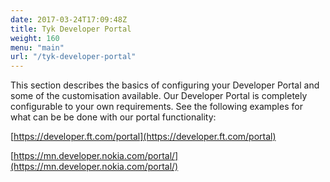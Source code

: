 ```yaml
---
date: 2017-03-24T17:09:48Z
title: Tyk Developer Portal
weight: 160
menu: "main"
url: "/tyk-developer-portal"
---
```


This section describes the basics of configuring your Developer Portal and some of the customisation available. Our Developer Portal is completely configurable to your own requirements. See the following examples for what can be be done with our portal functionality:

[https://developer.ft.com/portal](https://developer.ft.com/portal)

[https://mn.developer.nokia.com/portal/](https://mn.developer.nokia.com/portal/)

